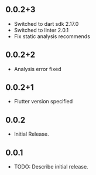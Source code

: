 ## 0.0.2+3

* Switched to dart sdk 2.17.0
* Switched to linter 2.0.1
* Fix static analysis recommends


## 0.0.2+2

* Analysis error fixed 


## 0.0.2+1

* Flutter version specified


## 0.0.2

* Initial Release.

## 0.0.1

* TODO: Describe initial release.
